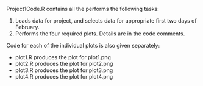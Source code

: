 Project1Code.R contains all the performs the following tasks:

1. Loads data for project, and selects data for appropriate first two days of February.
2. Performs the four required plots. Details are in the code comments.

Code for each of the individual plots is also given separately:
* plot1.R produces the plot for plot1.png
* plot2.R produces the plot for plot2.png
* plot3.R produces the plot for plot3.png
* plot4.R produces the plot for plot4.png

